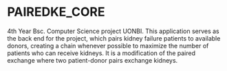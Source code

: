 # PAIREDKE_CORE
4th Year Bsc. Computer Science project UONBI.  This application serves as the back end for the project, which pairs kidney failure patients to available donors, creating a chain whenever possible to maximize the number of patients who can receive kidneys.  It is a modification of the paired exchange where two patient-donor pairs exchange kidneys.